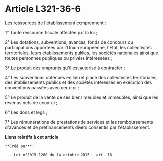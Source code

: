 # Article L321-36-6

Les ressources de l'établissement comprennent : 

1° Toute ressource fiscale affectée par la loi ; 

2° Les dotations, subventions, avances, fonds de concours ou participations apportées par l'Union européenne, l'Etat, les
collectivités territoriales, leurs établissements publics, les sociétés nationales ainsi que toutes personnes publiques ou
privées intéressées ; 

3° Le produit des emprunts qu'il est autorisé à contracter ; 

4° Les subventions obtenues en lieu et place des collectivités territoriales, des établissements publics et des sociétés
intéressés en exécution des conventions passées avec ceux-ci ; 

5° Le produit de la vente de ses biens meubles et immeubles, ainsi que les revenus nets de ceux-ci ; 

6° Les dons et legs ; 

7° Les rémunérations de prestations de services et les remboursements d'avances et de préfinancements divers consentis par
l'établissement.

**Liens relatifs à cet article**

	**Créé par**:

	  - Loi n°2015-1268 du 14 octobre 2015 - art. 18
